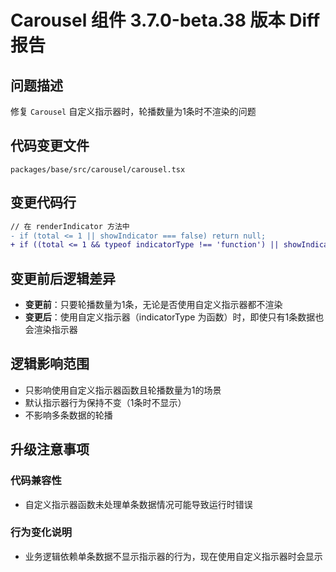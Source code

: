 # Carousel 组件 3.7.0-beta.38 版本 Diff 报告

## 问题描述
修复 `Carousel` 自定义指示器时，轮播数量为1条时不渲染的问题

## 代码变更文件
`packages/base/src/carousel/carousel.tsx`

## 变更代码行
```diff
// 在 renderIndicator 方法中
- if (total <= 1 || showIndicator === false) return null;
+ if ((total <= 1 && typeof indicatorType !== 'function') || showIndicator === false) return null;
```

## 变更前后逻辑差异
- **变更前**：只要轮播数量为1条，无论是否使用自定义指示器都不渲染
- **变更后**：使用自定义指示器（indicatorType 为函数）时，即使只有1条数据也会渲染指示器

## 逻辑影响范围
- 只影响使用自定义指示器函数且轮播数量为1的场景
- 默认指示器行为保持不变（1条时不显示）
- 不影响多条数据的轮播

## 升级注意事项

### 代码兼容性
- 自定义指示器函数未处理单条数据情况可能导致运行时错误

### 行为变化说明
- 业务逻辑依赖单条数据不显示指示器的行为，现在使用自定义指示器时会显示